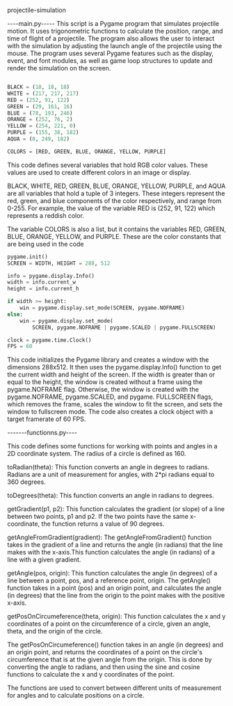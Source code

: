  projectile-simulation
 
 ----main.py-----
This script is a Pygame program that simulates projectile motion. It uses trigonometric functions to calculate the position, range, and time of flight of a projectile. The program also allows the user to interact with the simulation by adjusting the launch angle of the projectile using the mouse. 
The program uses several Pygame features such as the display, event, and font modules, as well as game loop structures to update and render the simulation on the screen.

```python

BLACK = (18, 18, 18)
WHITE = (217, 217, 217)
RED = (252, 91, 122)
GREEN = (29, 161, 16)
BLUE = (78, 193, 246)
ORANGE = (252, 76, 2)
YELLOW = (254, 221, 0)
PURPLE = (155, 38, 182)
AQUA = (0, 249, 182)

COLORS = [RED, GREEN, BLUE, ORANGE, YELLOW, PURPLE]
```
This code defines several variables that hold RGB color values. These values are used to create different colors in an image or display.

BLACK, WHITE, RED, GREEN, BLUE, ORANGE, YELLOW, PURPLE, and AQUA are all variables that hold a tuple of 3 integers. 
These integers represent the red, green, and blue components of the color respectively, and range from 0-255.
For example, the value of the variable RED is (252, 91, 122) which represents a reddish color.

The variable COLORS is also a list, but it contains the variables RED, GREEN, BLUE, ORANGE, YELLOW, and PURPLE. 
These are the color constants that are being used in the code

```python
pygame.init()
SCREEN = WIDTH, HEIGHT = 288, 512

info = pygame.display.Info()
width = info.current_w
height = info.current_h

if width >= height:
    win = pygame.display.set_mode(SCREEN, pygame.NOFRAME)
else:
    win = pygame.display.set_mode(
        SCREEN, pygame.NOFRAME | pygame.SCALED | pygame.FULLSCREEN)

clock = pygame.time.Clock()
FPS = 60
```
This code initializes the Pygame library and creates a window with the dimensions 288x512.
It then uses the pygame.display.Info() function to get the current width and height of the screen. 
If the width is greater than or equal to the height, the window is created without a frame using the pygame.NOFRAME flag.
Otherwise, the window is created with the pygame.NOFRAME, pygame.SCALED, and pygame.
FULLSCREEN flags, which removes the frame, scales the window to fit the screen, and sets the window to fullscreen mode.
The code also creates a clock object with a target framerate of 60 FPS.

-------functionns.py----

This code defines some functions for working with points and angles in a 2D coordinate system. The radius of a circle is defined as 160.

toRadian(theta): This function converts an angle in degrees to radians. Radians are a unit of measurement for angles, with 2*pi radians equal to 360 degrees.

toDegrees(theta): This function converts an angle in radians to degrees.

getGradient(p1, p2): This function calculates the gradient (or slope) of a line between two points, p1 and p2. If the two points have the same x-coordinate, the function returns a value of 90 degrees.

getAngleFromGradient(gradient): The getAngleFromGradient() function takes in the gradient of a line and returns the angle (in radians) that the line makes 
with the x-axis.This function calculates the angle (in radians) of a line with a given gradient.

getAngle(pos, origin): This function calculates the angle (in degrees) of a line between a point, pos, and a reference point, origin.
 The getAngle() function takes in a point (pos) and an origin point, and calculates the angle (in degrees) that the line from the origin to the point makes with the positive x-axis.
 
getPosOnCircumeference(theta, origin): This function calculates the x and y coordinates of a point on the circumference of a circle, given an angle, theta, and the origin of the circle.

The getPosOnCircumeference() function takes in an angle (in degrees) and an origin point, and returns the coordinates of a point on the circle's circumference that is at the given angle from the origin. This is done by converting the angle to radians, and then using the sine and cosine functions to calculate the x and y coordinates of the point.

The functions are used to convert between different units of measurement for angles and to calculate positions on a circle.
